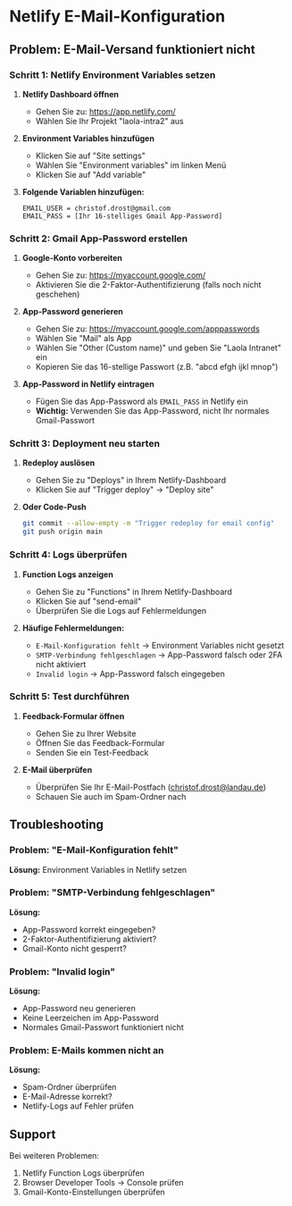 # Netlify E-Mail-Konfiguration

## Problem: E-Mail-Versand funktioniert nicht

### Schritt 1: Netlify Environment Variables setzen

1. **Netlify Dashboard öffnen**
   - Gehen Sie zu: https://app.netlify.com/
   - Wählen Sie Ihr Projekt "laola-intra2" aus

2. **Environment Variables hinzufügen**
   - Klicken Sie auf "Site settings"
   - Wählen Sie "Environment variables" im linken Menü
   - Klicken Sie auf "Add variable"

3. **Folgende Variablen hinzufügen:**
   ```
   EMAIL_USER = christof.drost@gmail.com
   EMAIL_PASS = [Ihr 16-stelliges Gmail App-Password]
   ```

### Schritt 2: Gmail App-Password erstellen

1. **Google-Konto vorbereiten**
   - Gehen Sie zu: https://myaccount.google.com/
   - Aktivieren Sie die 2-Faktor-Authentifizierung (falls noch nicht geschehen)

2. **App-Password generieren**
   - Gehen Sie zu: https://myaccount.google.com/apppasswords
   - Wählen Sie "Mail" als App
   - Wählen Sie "Other (Custom name)" und geben Sie "Laola Intranet" ein
   - Kopieren Sie das 16-stellige Passwort (z.B. "abcd efgh ijkl mnop")

3. **App-Password in Netlify eintragen**
   - Fügen Sie das App-Password als `EMAIL_PASS` in Netlify ein
   - **Wichtig:** Verwenden Sie das App-Password, nicht Ihr normales Gmail-Passwort

### Schritt 3: Deployment neu starten

1. **Redeploy auslösen**
   - Gehen Sie zu "Deploys" in Ihrem Netlify-Dashboard
   - Klicken Sie auf "Trigger deploy" → "Deploy site"

2. **Oder Code-Push**
   ```bash
   git commit --allow-empty -m "Trigger redeploy for email config"
   git push origin main
   ```

### Schritt 4: Logs überprüfen

1. **Function Logs anzeigen**
   - Gehen Sie zu "Functions" in Ihrem Netlify-Dashboard
   - Klicken Sie auf "send-email"
   - Überprüfen Sie die Logs auf Fehlermeldungen

2. **Häufige Fehlermeldungen:**
   - `E-Mail-Konfiguration fehlt` → Environment Variables nicht gesetzt
   - `SMTP-Verbindung fehlgeschlagen` → App-Password falsch oder 2FA nicht aktiviert
   - `Invalid login` → App-Password falsch eingegeben

### Schritt 5: Test durchführen

1. **Feedback-Formular öffnen**
   - Gehen Sie zu Ihrer Website
   - Öffnen Sie das Feedback-Formular
   - Senden Sie ein Test-Feedback

2. **E-Mail überprüfen**
   - Überprüfen Sie Ihr E-Mail-Postfach (christof.drost@landau.de)
   - Schauen Sie auch im Spam-Ordner nach

## Troubleshooting

### Problem: "E-Mail-Konfiguration fehlt"
**Lösung:** Environment Variables in Netlify setzen

### Problem: "SMTP-Verbindung fehlgeschlagen"
**Lösung:** 
- App-Password korrekt eingegeben?
- 2-Faktor-Authentifizierung aktiviert?
- Gmail-Konto nicht gesperrt?

### Problem: "Invalid login"
**Lösung:**
- App-Password neu generieren
- Keine Leerzeichen im App-Password
- Normales Gmail-Passwort funktioniert nicht

### Problem: E-Mails kommen nicht an
**Lösung:**
- Spam-Ordner überprüfen
- E-Mail-Adresse korrekt?
- Netlify-Logs auf Fehler prüfen

## Support

Bei weiteren Problemen:
1. Netlify Function Logs überprüfen
2. Browser Developer Tools → Console prüfen
3. Gmail-Konto-Einstellungen überprüfen
